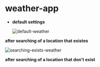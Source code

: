 ﻿# weather-app
* **default settings**

   ![default-weather](https://github.com/user-attachments/assets/78c9f0a4-c110-4588-a195-e2b3a007f5ab)


**after searching of a location that existes**

   ![searching-exists-weather](https://github.com/user-attachments/assets/0d2cd68e-6d62-4743-86f7-e496a931af4b)


**after searching of a location that don't exist**
